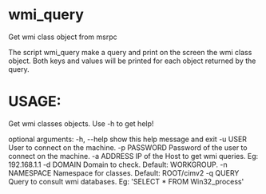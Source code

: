 # wmi_query
Get wmi class object from msrpc

The script wmi_query make a query and print on the screen the wmi class object.
Both keys and values will be printed for each object returned by the query.

# USAGE:
Get wmi classes objects. Use -h to get help!

optional arguments:
  -h, --help    show this help message and exit
  -u USER       User to connect on the machine.
  -p PASSWORD   Password of the user to connect on the machine.
  -a ADDRESS    IP of the Host to get wmi queries. Eg: 192.168.1.1
  -d DOMAIN     Domain to check. Default: WORKGROUP.
  -n NAMESPACE  Namespace for classes. Default: ROOT/cimv2
  -q QUERY      Query to consult wmi databases. Eg: 'SELECT * FROM
                Win32_process'
